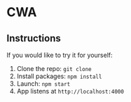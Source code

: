 # CWA


## Instructions

If you would like to try it for yourself:

1. Clone the repo: `git clone `
1. Install packages: `npm install`
1. Launch: `npm start`
1. App listens at `http://localhost:4000`